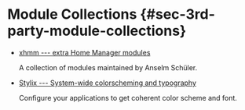 # Module Collections {#sec-3rd-party-module-collections}

-   [xhmm --- extra Home Manager
    modules](https://github.com/schuelermine/xhmm)

    A collection of modules maintained by Anselm Schüler.

-   [Stylix --- System-wide colorscheming and
    typography](https://github.com/danth/stylix/)

    Configure your applications to get coherent color scheme and font.
